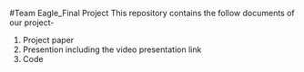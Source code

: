 #Team Eagle_Final Project
This repository contains the follow documents of our project-
1. Project paper
2. Presention including the video presentation link
3. Code
